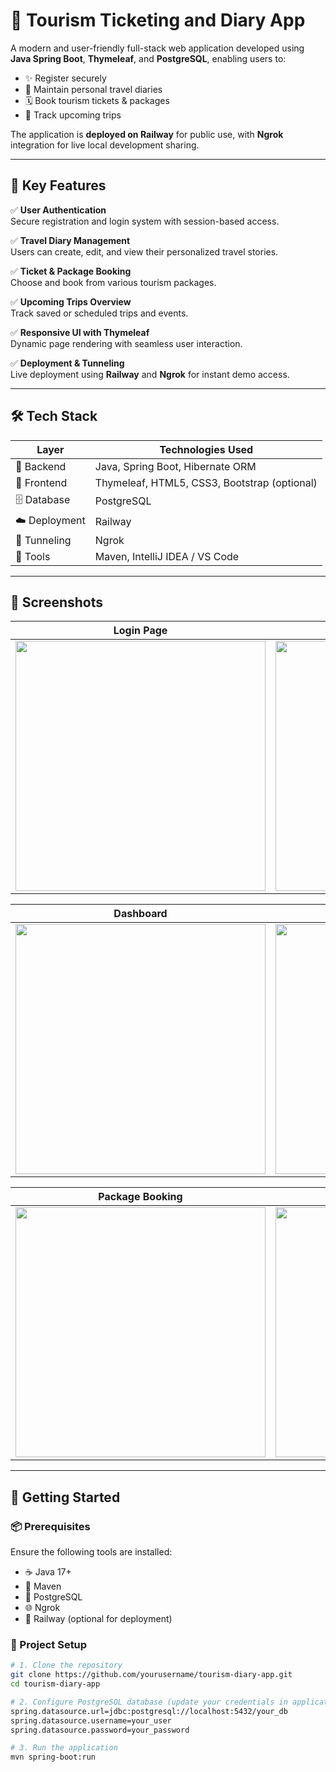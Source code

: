 # 🧳 Tourism Ticketing and Diary App

A modern and user-friendly full-stack web application developed using **Java Spring Boot**, **Thymeleaf**, and **PostgreSQL**, enabling users to:

- ✨ Register securely  
- 📝 Maintain personal travel diaries  
- 🗓️ Book tourism tickets & packages  
- 🔎 Track upcoming trips  

The application is **deployed on Railway** for public use, with **Ngrok** integration for live local development sharing.

---

## 🚀 Key Features

✅ **User Authentication**  
Secure registration and login system with session-based access.

✅ **Travel Diary Management**  
Users can create, edit, and view their personalized travel stories.

✅ **Ticket & Package Booking**  
Choose and book from various tourism packages.

✅ **Upcoming Trips Overview**  
Track saved or scheduled trips and events.

✅ **Responsive UI with Thymeleaf**  
Dynamic page rendering with seamless user interaction.

✅ **Deployment & Tunneling**  
Live deployment using **Railway** and **Ngrok** for instant demo access.

---

## 🛠️ Tech Stack

| Layer        | Technologies Used                            |
|--------------|-----------------------------------------------|
| 🧠 Backend    | Java, Spring Boot, Hibernate ORM              |
| 🎨 Frontend   | Thymeleaf, HTML5, CSS3, Bootstrap (optional)  |
| 🗄️ Database   | PostgreSQL                                    |
| ☁️ Deployment | Railway                                       |
| 🔗 Tunneling  | Ngrok                                         |
| 🔧 Tools      | Maven, IntelliJ IDEA / VS Code                |

---

## 📸 Screenshots

| Login Page | Register Page |
|------------|---------------|
| <img src="https://github.com/user-attachments/assets/d8ff736c-8511-487a-b1f6-8f13af91a1cb" width="400"/> | <img src="https://github.com/user-attachments/assets/074c9391-6656-4222-a606-8aea4abdc15d" width="400"/> |

| Dashboard | Diary Page |
|-----------|------------|
| <img src="https://github.com/user-attachments/assets/585d6f92-b67c-47f0-82d3-3299f0d20d9d" width="400"/> | <img src="https://github.com/user-attachments/assets/49a59da0-2932-4f97-a360-6241c584d9d0" width="400"/> |

| Package Booking | Upcoming Trips |
|------------------|----------------|
| <img src="https://github.com/user-attachments/assets/dbe93453-a4c0-4d78-acc6-b9e828d9d95c" width="400"/> | <img src="https://github.com/user-attachments/assets/9efb436e-2e72-42ae-9cf5-317101a43529" width="400"/> |

---

## 🔧 Getting Started

### 📦 Prerequisites

Ensure the following tools are installed:

- ☕ Java 17+
- 🔨 Maven
- 🐘 PostgreSQL
- 🌐 Ngrok
- 🚀 Railway (optional for deployment)

### 🚀 Project Setup

```bash
# 1. Clone the repository
git clone https://github.com/yourusername/tourism-diary-app.git
cd tourism-diary-app

# 2. Configure PostgreSQL database (update your credentials in application.properties)
spring.datasource.url=jdbc:postgresql://localhost:5432/your_db
spring.datasource.username=your_user
spring.datasource.password=your_password

# 3. Run the application
mvn spring-boot:run
